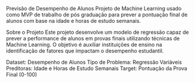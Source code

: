 Previsão de Desempenho de Alunos
Projeto de Machine Learning usado como MVP de trabalho de pós graduação para prever a pontuação final de alunos com base na idade e horas de estudo semanais.

Sobre o Projeto
Este projeto desenvolve um modelo de regressão capaz de prever a performance de alunos em provas finais utilizando técnicas de Machine Learning. O objetivo é auxiliar instituições de ensino na identificação de fatores que impactam o desempenho estudantil.

Dataset: Desempenho de Alunos
Tipo de Problema: Regressão
Variáveis Preditoras: Idade e Horas de Estudo Semanais
Target: Pontuação da Prova Final (0-100)
